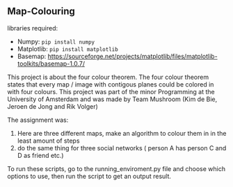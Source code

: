 ## Map-Colouring


libraries required:
- Numpy: ```pip install numpy```
- Matplotlib: ```pip install matplotlib```
- Basemap: https://sourceforge.net/projects/matplotlib/files/matplotlib-toolkits/basemap-1.0.7/


This project is about the four colour theorem. The four colour theorem states that every map / image with contigous planes could be colored in with four colours. This project was part of the minor Programming at the University of Amsterdam and was made by Team Mushroom (Kim de Bie, Jeroen de Jong and Rik Volger)

The assignment was:
1. Here are three different maps, make an algorithm to colour them in in the least amount of steps
2. do the same thing for three social networks ( person A has person C and D as friend etc.)

To run these scripts, go to the running_enviroment.py file and choose which options to use, then run the script to get an output result.
